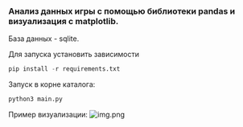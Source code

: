 ### Анализ данных игры с помощью библиотеки pandas и визуализация c matplotlib.
База данных - sqlite.

Для запуска установить зависимости 
```python
pip install -r requirements.txt
```
Запуск в корне каталога:
```python
python3 main.py
```


Пример визуализации:
![img.png](../LestaGamesAnalyst/img.png)